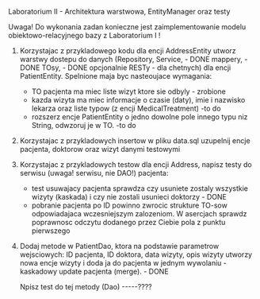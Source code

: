 ﻿Laboratorium II - Architektura warstwowa, EntityManager oraz testy

Uwaga! Do wykonania zadan konieczne jest zaimplementowanie modelu obiektowo-relacyjnego bazy z Laboratorium I !

1. Korzystajac z przykladowego kodu dla encji AddressEntity utworz warstwy dostepu do danych
(Repository, 
Service, - DONE
mappery, - DONE
TOsy, - DONE
opcjonalnie RESTy - dla chetnych) dla encji PatientEntity. Spelnione maja byc nasteoujace wymagania:
   - TO pacjenta ma miec liste wizyt ktore sie odbyly - zrobione
   - kazda wizyta ma miec informacje o czasie (daty), imie i nazwisko lekarza oraz liste typow (z encji MedicalTreatment) -to do 
   - rozszerz encje PatientEntity o jedno dowolne pole innego typu niz String, odwzoruj je w TO. -to do 


3. Korzystajac z przykladowych insertow w pliku data.sql uzupelnij encje pacjenta, doktorow oraz wizyt danymi testowymi

4. Korzystajac z przykladowych testow dla encji Address, napisz testy do serwisu (uwaga! serwisu, nie DAO!) pacjenta:
   - test usuwajacy pacjenta sprawdza czy usuniete zostaly wszystkie wizyty (kaskada) i czy nie zostali usunieci doktorzy - DONE
   - pobranie pacjenta po ID powinno zwrocic strukture TO-sow odpowiadajaca wczesniejszym zalozeniom. W asercjach sprawdz poprawnosc odczytu dodanego przez Ciebie pola z punktu pierwszego

5. Dodaj metode w PatientDao, ktora na podstawie parametrow wejsciowych:
   ID pacjenta, ID doktora, data wizyty, opis wizyty 
   utworzy nowa encje wizyty i doda ja do pacjenta w jednym wywolaniu - kaskadowy update pacjenta (merge). - DONE 

   Npisz test do tej metody (Dao) -----????
